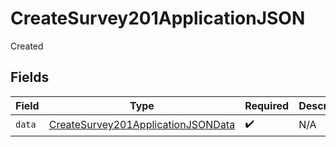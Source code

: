 # CreateSurvey201ApplicationJSON

Created


## Fields

| Field                                                                                               | Type                                                                                                | Required                                                                                            | Description                                                                                         |
| --------------------------------------------------------------------------------------------------- | --------------------------------------------------------------------------------------------------- | --------------------------------------------------------------------------------------------------- | --------------------------------------------------------------------------------------------------- |
| `data`                                                                                              | [CreateSurvey201ApplicationJSONData](../../models/operations/createsurvey201applicationjsondata.md) | :heavy_check_mark:                                                                                  | N/A                                                                                                 |
